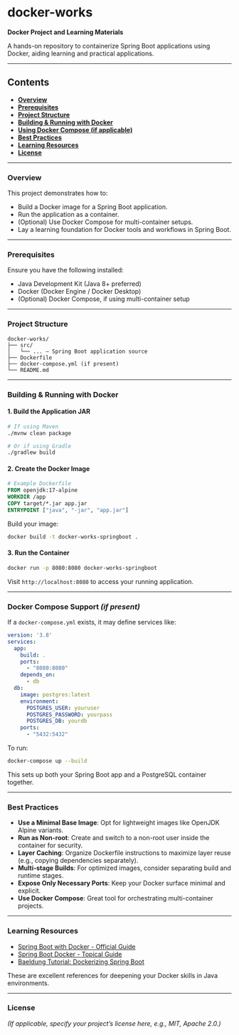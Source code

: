 # docker-works

**Docker Project and Learning Materials**

A hands-on repository to containerize Spring Boot applications using Docker, aiding learning and practical applications.

---

## Contents

- **[Overview](#overview)**
- **[Prerequisites](#prerequisites)**
- **[Project Structure](#project-structure)**
- **[Building & Running with Docker](#building--running-with-docker)**
- **[Using Docker Compose (if applicable)](#docker-compose-support)**
- **[Best Practices](#best-practices)**
- **[Learning Resources](#learning-resources)**
- **[License](#license)**

---

### Overview

This project demonstrates how to:

- Build a Docker image for a Spring Boot application.
- Run the application as a container.
- (Optional) Use Docker Compose for multi-container setups.
- Lay a learning foundation for Docker tools and workflows in Spring Boot.

---

### Prerequisites

Ensure you have the following installed:

- Java Development Kit (Java 8+ preferred)
- Docker (Docker Engine / Docker Desktop)
- (Optional) Docker Compose, if using multi-container setup

---

### Project Structure

```
docker-works/
├── src/
│   └── ... – Spring Boot application source
├── Dockerfile
├── docker-compose.yml (if present)
└── README.md
```

---

### Building & Running with Docker

#### 1. Build the Application JAR

```bash
# If using Maven
./mvnw clean package

# Or if using Gradle
./gradlew build
```

#### 2. Create the Docker Image

```dockerfile
# Example Dockerfile
FROM openjdk:17-alpine
WORKDIR /app
COPY target/*.jar app.jar
ENTRYPOINT ["java", "-jar", "app.jar"]
```

Build your image:

```bash
docker build -t docker-works-springboot .
```

#### 3. Run the Container

```bash
docker run -p 8080:8080 docker-works-springboot
```

Visit `http://localhost:8080` to access your running application.

---

### Docker Compose Support *(if present)*

If a `docker-compose.yml` exists, it may define services like:

```yaml
version: '3.8'
services:
  app:
    build: .
    ports:
      - "8080:8080"
    depends_on:
      - db
  db:
    image: postgres:latest
    environment:
      POSTGRES_USER: youruser
      POSTGRES_PASSWORD: yourpass
      POSTGRES_DB: yourdb
    ports:
      - "5432:5432"
```

To run:

```bash
docker-compose up --build
```

This sets up both your Spring Boot app and a PostgreSQL container together.

---

### Best Practices

- **Use a Minimal Base Image**: Opt for lightweight images like OpenJDK Alpine variants.
- **Run as Non-root**: Create and switch to a non-root user inside the container for security.
- **Layer Caching**: Organize Dockerfile instructions to maximize layer reuse (e.g., copying dependencies separately).
- **Multi-stage Builds**: For optimized images, consider separating build and runtime stages.
- **Expose Only Necessary Ports**: Keep your Docker surface minimal and explicit.
- **Use Docker Compose**: Great tool for orchestrating multi-container projects.

---

### Learning Resources

- [Spring Boot with Docker - Official Guide](https://spring.io/guides/gs/spring-boot-docker)
- [Spring Boot Docker - Topical Guide](https://spring.p2hp.com/guides/topicals/spring-boot-docker/index.html)
- [Baeldung Tutorial: Dockerizing Spring Boot](https://www.baeldung.com/dockerizing-spring-boot-application)

These are excellent references for deepening your Docker skills in Java environments.

---

### License

*(If applicable, specify your project’s license here, e.g., MIT, Apache 2.0.)*
